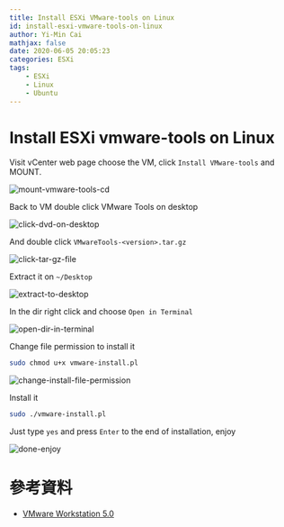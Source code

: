 ```yaml
---
title: Install ESXi VMware-tools on Linux
id: install-esxi-vmware-tools-on-linux
author: Yi-Min Cai
mathjax: false
date: 2020-06-05 20:05:23
categories: ESXi
tags:
    - ESXi
    - Linux
    - Ubuntu
---
```

# Install ESXi vmware-tools on Linux

Visit vCenter web page choose the VM, click `Install VMware-tools` and MOUNT.

<!-- more -->

![mount-vmware-tools-cd](https://firebasestorage.googleapis.com/v0/b/hexo-neil-blog-db.appspot.com/o/blog-img%2Finstall-esxi-vmware-tools-on-linux%2Fmount-vmware-tools-cd.png?alt=media&token=4678933e-d0bc-4591-b13e-ce45ac59c87b)

Back to VM double click VMware Tools on desktop

![click-dvd-on-desktop](https://firebasestorage.googleapis.com/v0/b/hexo-neil-blog-db.appspot.com/o/blog-img%2Finstall-esxi-vmware-tools-on-linux%2Fclick-dvd-on-desktop.png?alt=media&token=80d2bb24-d3da-4c1d-9c56-377e0100221b)

And double click `VMwareTools-<version>.tar.gz`

![click-tar-gz-file](https://firebasestorage.googleapis.com/v0/b/hexo-neil-blog-db.appspot.com/o/blog-img%2Finstall-esxi-vmware-tools-on-linux%2Fclick-tar-gz-file.png?alt=media&token=a2cd2bf8-4981-48ad-906d-c918fd60edd2)

Extract it on `~/Desktop`

![extract-to-desktop](https://firebasestorage.googleapis.com/v0/b/hexo-neil-blog-db.appspot.com/o/blog-img%2Finstall-esxi-vmware-tools-on-linux%2Fextract-to-desktop.png?alt=media&token=2417f7ef-8a29-49c9-8a3c-8aae1c111939)

In the dir right click and choose `Open in Terminal`

![open-dir-in-terminal](https://firebasestorage.googleapis.com/v0/b/hexo-neil-blog-db.appspot.com/o/blog-img%2Finstall-esxi-vmware-tools-on-linux%2Fopen-dir-in-terminal.png?alt=media&token=ba0a4b82-0698-447d-b0b3-fe00539bf8b1)

Change file permission to install it

```bash
sudo chmod u+x vmware-install.pl
```

![change-install-file-permission](https://firebasestorage.googleapis.com/v0/b/hexo-neil-blog-db.appspot.com/o/blog-img%2Finstall-esxi-vmware-tools-on-linux%2Fchange-install-file-permission.png?alt=media&token=cfa302ca-5fa3-4f02-8fee-042b3832e9d5)

Install it

```bash
sudo ./vmware-install.pl
```

Just type `yes` and press `Enter` to the end of installation, enjoy

![done-enjoy](https://firebasestorage.googleapis.com/v0/b/hexo-neil-blog-db.appspot.com/o/blog-img%2Finstall-esxi-vmware-tools-on-linux%2Fdone-enjoy.png?alt=media&token=cdfb5470-0691-4b44-8da8-eb5488e4fec6)

# 參考資料

- [VMware Workstation 5.0](https://www.vmware.com/support/ws5/doc/ws_newguest_tools_linux.html)